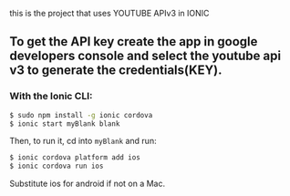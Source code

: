 this is the project that uses YOUTUBE APIv3 in IONIC

## To get the API key create the app in google developers console and select the youtube api v3 to generate the credentials(KEY).
  
### With the Ionic CLI:


```bash
$ sudo npm install -g ionic cordova
$ ionic start myBlank blank
```

Then, to run it, cd into `myBlank` and run:

```bash
$ ionic cordova platform add ios
$ ionic cordova run ios
```

Substitute ios for android if not on a Mac.


